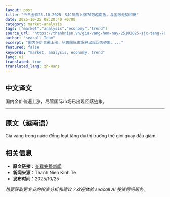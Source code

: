 ```yaml
---
layout: post
title: "今日金价25.10.2025：SJC每两上涨70万越南盾，与国际走势相反"
date: 2025-10-25 08:20:40 +0700
category: market-analysis
tags: ["market","analysis","economy","trend"]
source_url: "https://thanhnien.vn/gia-vang-hom-nay-25102025-sjc-tang-700000-dong-moi-luong-nguoc-chieu-the-gioi-185251025081743398.htm"
author: "seacall Team"
excerpt: "国内金价普遍上涨，尽管国际市场已出现回落迹象。..."
featured: false
keywords: "market, analysis, economy, trend"
lang: vi
translated: true
translated_lang: zh-Hans
---
```


## 中文译文

国内金价普遍上涨，尽管国际市场已出现回落迹象。

---

## 原文（越南语）

Gi&aacute; v&agrave;ng trong nước đồng loạt tăng d&ugrave; thị trường thế giới quay đầu giảm.

## 相关信息

- **原文链接**：[查看完整新闻](https://thanhnien.vn/gia-vang-hom-nay-25102025-sjc-tang-700000-dong-moi-luong-nguoc-chieu-the-gioi-185251025081743398.htm)
- **新闻来源**：Thanh Nien Kinh Te
- **发布时间**：2025/10/25

*想要获取更专业的投资分析和建议？欢迎体验 seacall AI 投资顾问服务。*
